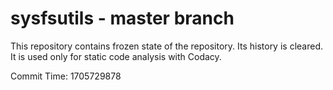 # sysfsutils - master branch

This repository contains frozen state of the repository.
Its history is cleared. It is used only for static code
analysis with Codacy.

Commit Time: 1705729878